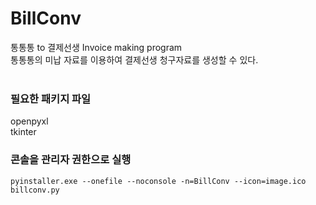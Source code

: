 # BillConv
통통통 to 결제선생 Invoice making program
<br/>
통통통의 미납 자료를 이용하여 결제선생 청구자료를 생성할 수 있다.
<br/>
<br/>

### 필요한 패키지 파일
openpyxl  
tkinter

### 콘솔을 관리자 권한으로 실행
`pyinstaller.exe --onefile --noconsole -n=BillConv --icon=image.ico billconv.py`
